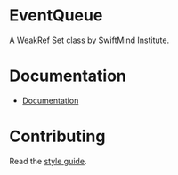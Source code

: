# EventQueue

A WeakRef Set class by SwiftMind Institute.

# Documentation

- [Documentation](https://swiftmindinstitute.github.io/open-source/modules/Event_Queue.html)

# Contributing

Read the [style guide](https://github.com/swiftmind/open-source/blob/main/STYLE.md#style-guide).
